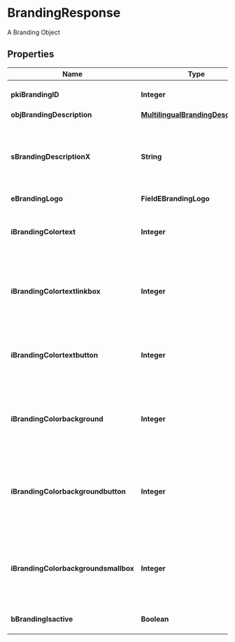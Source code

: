 

# BrandingResponse

A Branding Object

## Properties

| Name | Type | Description | Notes |
|------------ | ------------- | ------------- | -------------|
|**pkiBrandingID** | **Integer** | The unique ID of the Branding |  |
|**objBrandingDescription** | [**MultilingualBrandingDescription**](MultilingualBrandingDescription.md) |  |  |
|**sBrandingDescriptionX** | **String** | The Description of the Branding in the language of the requester |  |
|**eBrandingLogo** | **FieldEBrandingLogo** |  |  |
|**iBrandingColortext** | **Integer** | The color of the text. This is a RGB color converted into integer |  |
|**iBrandingColortextlinkbox** | **Integer** | The color of the text in the link box. This is a RGB color converted into integer |  |
|**iBrandingColortextbutton** | **Integer** | The color of the text in the button. This is a RGB color converted into integer |  |
|**iBrandingColorbackground** | **Integer** | The color of the background. This is a RGB color converted into integer |  |
|**iBrandingColorbackgroundbutton** | **Integer** | The color of the background of the button. This is a RGB color converted into integer |  |
|**iBrandingColorbackgroundsmallbox** | **Integer** | The color of the background of the small box. This is a RGB color converted into integer |  |
|**bBrandingIsactive** | **Boolean** | Whether the Branding is active or not |  |



